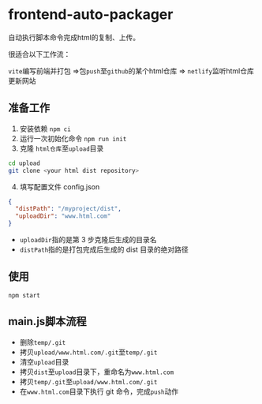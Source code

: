 # frontend-auto-packager

自动执行脚本命令完成html的复制、上传。

很适合以下工作流：

`vite`编写前端并打包 =>包`push`至`github`的某个html仓库 => `netlify`监听html仓库更新网站

## 准备工作

1. 安装依赖 `npm ci`
2. 运行一次初始化命令 `npm run init`
3. 克隆 `html仓库`至`upload`目录

```sh
cd upload
git clone <your html dist repository>
```

4. 填写配置文件 config.json

```json
{
  "distPath": "/myproject/dist",
  "uploadDir": "www.html.com"
}
```

- `uploadDir`指的是第 3 步克隆后生成的目录名
- `distPath`指的是打包完成后生成的 dist 目录的绝对路径

## 使用

`npm start`

## main.js脚本流程

- 删除`temp/.git`
- 拷贝`upload/www.html.com/.git`至`temp/.git`
- 清空`upload`目录
- 拷贝`dist`至`upload`目录下，重命名为`www.html.com`
- 拷贝`temp/.git`至`upload/www.html.com/.git`
- 在`www.html.com`目录下执行 git 命令，完成`push`动作

